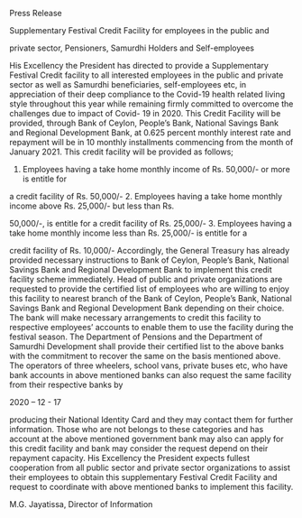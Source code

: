 Press Release

Supplementary Festival Credit Facility for employees in the public and

private sector, Pensioners, Samurdhi Holders and Self-employees

His Excellency the President has directed to provide a Supplementary Festival Credit facility to all interested employees in the public and private sector as well as Samurdhi beneficiaries, self-employees etc, in appreciation of their deep compliance to the Covid-19 health related living style throughout this year while remaining firmly committed to overcome the challenges due to impact of Covid- 19 in 2020. This Credit Facility will be provided, through Bank of Ceylon, People’s Bank, National Savings Bank and Regional Development Bank, at 0.625 percent monthly interest rate and repayment will be in 10 monthly installments commencing from the month of January 2021. This credit facility will be provided as follows;

1. Employees having a take home monthly income of Rs. 50,000/- or more is entitle for

a credit facility of Rs. 50,000/- 2. Employees having a take home monthly income above Rs. 25,000/- but less than Rs.

50,000/-, is entitle for a credit facility of Rs. 25,000/- 3. Employees having a take home monthly income less than Rs. 25,000/- is entitle for a

credit facility of Rs. 10,000/- Accordingly, the General Treasury has already provided necessary instructions to Bank of Ceylon, People’s Bank, National Savings Bank and Regional Development Bank to implement this credit facility scheme immediately. Head of public and private organizations are requested to provide the certified list of employees who are willing to enjoy this facility to nearest branch of the Bank of Ceylon, People’s Bank, National Savings Bank and Regional Development Bank depending on their choice. The bank will make necessary arrangements to credit this facility to respective employees’ accounts to enable them to use the facility during the festival season. The Department of Pensions and the Department of Samurdhi Development shall provide their certified list to the above banks with the commitment to recover the same on the basis mentioned above. The operators of three wheelers, school vans, private buses etc, who have bank accounts in above mentioned banks can also request the same facility from their respective banks by

2020 – 12 - 17

producing their National Identity Card and they may contact them for further information. Those who are not belongs to these categories and has account at the above mentioned government bank may also can apply for this credit facility and bank may consider the request depend on their repayment capacity. His Excellency the President expects fullest cooperation from all public sector and private sector organizations to assist their employees to obtain this supplementary Festival Credit Facility and request to coordinate with above mentioned banks to implement this facility.

M.G. Jayatissa, Director of Information